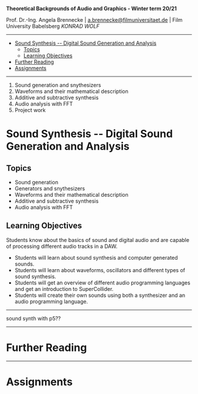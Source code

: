 <!-- ---  
title: Theoretical Backgrounds of Audio and Graphics
author: Angela Brennecke
affiliation: Film University Babelsberg KONRAD WOLF
date: Winter term 20/21
---   -->
**Theoretical Backgrounds of Audio and Graphics - Winter term 20/21**

Prof. Dr.-Ing. Angela Brennecke | a.brennecke@filmuniversitaet.de | Film University Babelsberg *KONRAD WOLF*

---

- [Sound Synthesis -- Digital Sound Generation and Analysis](#sound-synthesis----digital-sound-generation-and-analysis)
  - [Topics](#topics)
  - [Learning Objectives](#learning-objectives)
- [Further Reading](#further-reading)
- [Assignments](#assignments)

---

   1. Sound generation and snythesizers
   2. Waveforms and their mathematical description
   3. Additive and subtractive synthesis
   4. Audio analysis with FFT
   5. Project work

# Sound Synthesis -- Digital Sound Generation and Analysis


## Topics

- Sound generation
- Generators and snythesizers
- Waveforms and their mathematical description
- Additive and subtractive synthesis
- Audio analysis with FFT


## Learning Objectives

Students know about the basics of sound and digital audio and are capable of processing different audio tracks in a DAW. 

- Students will learn about sound synthesis and computer generated sounds.
- Students will learn about waveforms, oscillators and different types of sound synthesis.
- Students will get an overview of different audio programming languages and get an introduction to SuperCollider.
- Students will create their own sounds using both a synthesizer and an audio programming language.

---

sound synth with p5??

---

# Further Reading



--- 

# Assignments


